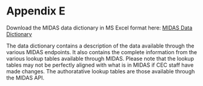 # Appendix E

Download the MIDAS data dictionary in MS Excel format here: 
[MIDAS Data Dictionary](support-docs/MIDAS-Data-Dictionary.xlsx)

The data dictionary contains a description of the data available through the various MIDAS endpoints. It also contains the complete information from the various lookup tables available through MIDAS. Please note that the lookup tables may not be perfectly aligned with what is in MIDAS if CEC staff have made changes. The authoratative lookup tables are those available through the MIDAS API.
